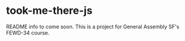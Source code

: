 # took-me-there-js
README info to come soon. This is a project for General Assembly SF's FEWD-34 course.
